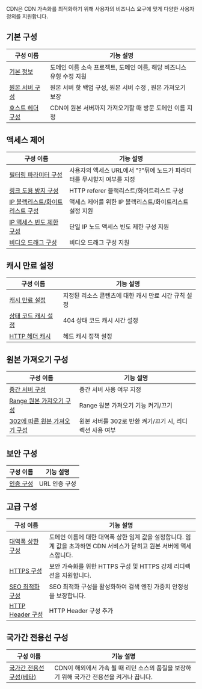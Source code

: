 CDN은 CDN 가속화를 최적화하기 위해 사용자의 비즈니스 요구에 맞게 다양한 사용자 정의를 지원합니다.

## 기본 구성
| 구성 이름                                     | 기능 설명                |
| ---------------------------------------- | ------------------- |
| [기본 정보](https://cloud.tencent.com/doc/product/228/7864) | 도메인 이름 소속 프로젝트, 도메인 이름, 해당 비즈니스 유형 수정 지원 |
| [원본 서버 구성](https://cloud.tencent.com/doc/product/228/6289) | 원본 서버 핫 백업 구성, 원본 서버 수정 , 원본 가져오기 보장 |
| [호스트 헤더 구성](https://cloud.tencent.com/doc/product/228/6293) | CDN이 원본 서버까지 가져오기할 때 방문 도메인 이름 지정 |

## 액세스 제어
| 구성 이름                                     | 기능 설명                      |
| ---------------------------------------- | ------------------------- |
| [필터링 파라미터 구성](https://cloud.tencent.com/doc/product/228/6291) | 사용자의 액세스 URL에서 "?"뒤에 노드가 파라미터를 무시할지 여부를 지정 |
| [링크 도용 방지 구성](https://cloud.tencent.com/doc/product/228/6292) | HTTP referer 블랙리스트/화이트리스트 구성      |
| [IP 블랙리스트/화이트리스트 구성](https://cloud.tencent.com/doc/product/228/6298) | 액세스 제어를 위한 IP 블랙리스트/화이트리스트 설정 지원       |
| [IP 액세스 빈도 제한 구성](https://cloud.tencent.com/doc/product/228/6420) | 단일 IP 노드 액세스 빈도 제한 구성 지원          |
| [비디오 드래그 구성](https://cloud.tencent.com/doc/product/228/8111) | 비디오 드래그 구성 지원                |


## 캐시 만료 설정
| 구성 이름                                     | 기능 설명              |
| ---------------------------------------- | ----------------- |
| [캐시 만료 설정](https://cloud.tencent.com/doc/product/228/6290) | 지정된 리소스 콘텐츠에 대한 캐시 만료 시간 규칙 설정 |
| [상태 코드 캐시 설정](https://intl.cloud.tencent.com/document/product/228/6290) | 404 상태 코드 캐시 시간 설정     |
| [HTTP 헤더 캐시](https://intl.cloud.tencent.com/document/product/228/6290) | 헤드 캐시 정책 설정          |

## 원본 가져오기 구성
| 구성 이름                                     | 기능 설명                 |
| ---------------------------------------- | -------------------- |
| [중간 서버 구성](https://cloud.tencent.com/doc/product/228/6294) | 중간 서버 사용 여부 지정            |
| [Range 원본 가져오기 구성](https://cloud.tencent.com/doc/product/228/7184) | Range 원본 가져오기 기능 켜기/끄기     |
| [302에 따른 원본 가져오기 구성](https://cloud.tencent.com/doc/product/228/7183) | 원본 서버를 302로 반환 켜기/끄기 시, 리디렉션 사용 여부 |

## 보안 구성

| 구성 이름                                     | 기능 설명      |
| ---------------------------------------- | --------- |
| [인증 구성](https://cloud.tencent.com/document/product/228/33115) | URL 인증 구성 |

## 고급 구성

| 구성 이름                               | 기능 설명                             |
| ---------------------------------------- | -------------------------------- |
| [대역폭 상한 구성](https://cloud.tencent.com/doc/product/228/7541) | 도메인 이름에 대한 대역폭 상한 임계 값을 설정합니다. 임계 값을 초과하면 CDN 서비스가 닫히고 원본 서버에 액세스합니다. |
| [HTTPS 구성](https://cloud.tencent.com/doc/product/228/6295) | 보안 가속화를 위한 HTTPS 구성 및 HTTPS 강제 리디렉션을 지원합니다.    |
| [SEO 최적화 구성](https://cloud.tencent.com/doc/product/228/6297) | SEO 최적화 구성을 활성화하여 검색 엔진 가중치 안정성을 보장합니다.      |
| [HTTP Header 구성](https://cloud.tencent.com/doc/product/228/6296) | HTTP Header 구성 추가                |

## 국가간 전용선 구성
| 구성 이름                                     | 기능 설명                        |
| ---------------------------------------- | --------------------------- |
| [국가간 전용선 구성(베타)](https://cloud.tencent.com/doc/product/228/7854) |CDN이 해외에서 가속 될 때 리턴 소스의 품질을 보장하기 위해 국가간 전용선을 켜거나 끕니다. |
